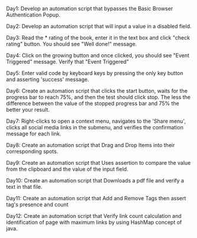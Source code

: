 Day1: Develop an automation script that bypasses the Basic Browser Authentication Popup.

Day2: Develop an automation script that will input a value in a disabled field.

Day3: Read the * rating of the book, enter it in the text box and click "check rating" button. You should see "Well done!" message.

Day4: Click on the growing button and once clicked, you should see "Event Triggered" message. Verify that "Event Triggered"

Day5: Enter valid code by keyboard keys by pressing the only key button and asserting 'success' message.

Day6: Create an automation script that clicks the start button, waits for the progress bar to reach 75%, and then the test should click stop. The less the difference between the value of the stopped progress bar and 75% the better your result.

Day7: Right-clicks to open a context menu, navigates to the 'Share menu', clicks all social media links in the submenu, and verifies the confirmation message for each link.

Day8: Create an automation script that Drag and Drop Items into their corresponding spots.

Day9: Create an automation script that Uses assertion to compare the value from the clipboard and the value of the input field.

Day10: Create an automation script that Downloads a pdf file and verify a text in that file.

Day11: Create an automation script that Add and Remove Tags then assert tag's presence and count

Day12: Create an automation script that Verify link count calculation and identification of page with maximum links by using HashMap concept of java.